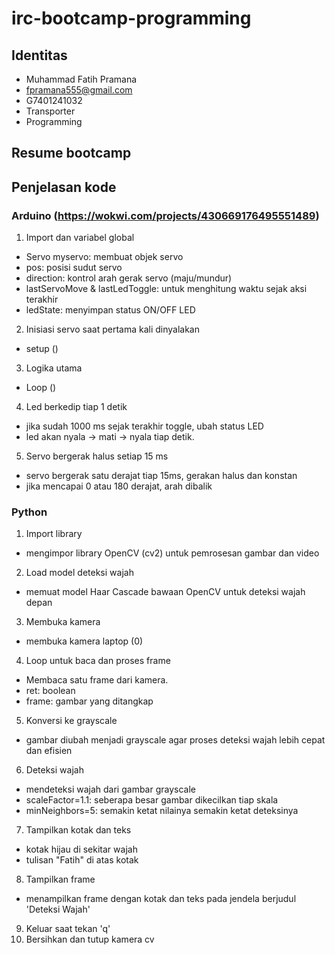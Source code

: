 # irc-bootcamp-programming
## Identitas 
- Muhammad Fatih Pramana
- fpramana555@gmail.com
- G7401241032
- Transporter
- Programming
## Resume bootcamp
## Penjelasan kode 
### Arduino (https://wokwi.com/projects/430669176495551489)
1. Import dan variabel global
- Servo myservo: membuat objek servo
- pos: posisi sudut servo
- direction: kontrol arah gerak servo (maju/mundur)
- lastServoMove & lastLedToggle: untuk menghitung waktu sejak aksi terakhir
- ledState: menyimpan status ON/OFF LED
2. Inisiasi servo saat pertama kali dinyalakan
- setup ()
3. Logika utama
- Loop ()
4. Led berkedip tiap 1 detik
- jika sudah 1000 ms sejak terakhir toggle, ubah status LED
- led akan nyala → mati → nyala tiap detik.
5. Servo bergerak halus setiap 15 ms
- servo bergerak satu derajat tiap 15ms, gerakan halus dan konstan
- jika mencapai 0 atau 180 derajat, arah dibalik
### Python
1. Import library
- mengimpor library OpenCV (cv2) untuk pemrosesan gambar dan video
2. Load model deteksi wajah
- memuat model Haar Cascade bawaan OpenCV untuk deteksi wajah depan
3. Membuka kamera
- membuka kamera laptop (0)
4. Loop untuk baca dan proses frame
- Membaca satu frame dari kamera.
- ret: boolean
- frame: gambar yang ditangkap
5. Konversi ke grayscale
- gambar diubah menjadi grayscale agar proses deteksi wajah lebih cepat dan efisien
6. Deteksi wajah
- mendeteksi wajah dari gambar grayscale
- scaleFactor=1.1: seberapa besar gambar dikecilkan tiap skala
- minNeighbors=5: semakin ketat nilainya semakin ketat deteksinya
7. Tampilkan kotak dan teks
- kotak hijau di sekitar wajah
- tulisan "Fatih" di atas kotak
8. Tampilkan frame
- menampilkan frame dengan kotak dan teks pada jendela berjudul 'Deteksi Wajah'
9. Keluar saat tekan 'q'
10. Bersihkan dan tutup kamera cv
